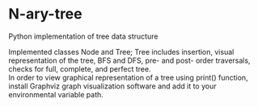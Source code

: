 # N-ary-tree
Python implementation of tree data structure

Implemented classes Node and Tree; Tree includes insertion, visual representation of the tree, BFS and DFS, pre- and post- order traversals, checks for full, complete, and perfect tree.  
In order to view graphical representation of a tree using print() function, install Graphviz graph visualization software and add it to your environmental variable path.
